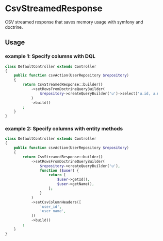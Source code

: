 # CsvStreamedResponse

CSV streamed response that saves memory usage with symfony and doctrine.

## Usage

### example 1: Specify columns with DQL

```php
class DefaultController extends Controller
{
    public function csvAction(UserRepository $repository)
    {
        return CsvStreamedResponse::builder()
            ->setRowsFromDoctrineQueryBuilder(
                $repository->createQueryBuilder('u')->select('u.id, u.name')
            )
            ->build()
        ;
    }
}
```

### example 2: Specify columns with entity methods

```php
class DefaultController extends Controller
{
    public function csvAction(UserRepository $repository)
    {
        return CsvStreamedResponse::builder()
            ->setRowsFromDoctrineQueryBuilder(
                $repository->createQueryBuilder('u'),
                function ($user) {
                    return [
                        $user->getId(),
                        $user->getName(),
                    ];
                }
            )
            ->setCsvColumnHeaders([
                'user_id',
                'user_name',
            ])
            ->build()
        ;
    }
}
```
